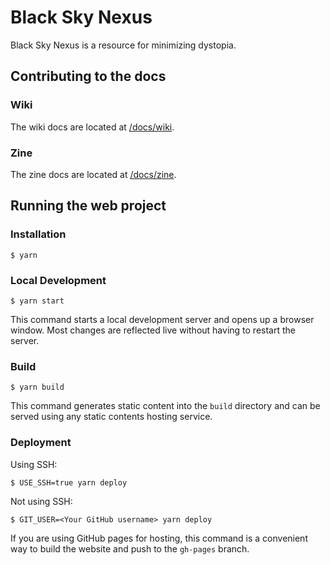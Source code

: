 # Black Sky Nexus
Black Sky Nexus is a resource for minimizing dystopia.

## Contributing to the docs

### Wiki

The wiki docs are located at [/docs/wiki](/docs/wiki).

### Zine

The zine docs are located at [/docs/zine](/docs/zine).

## Running the web project

### Installation

```
$ yarn
```

### Local Development

```
$ yarn start
```

This command starts a local development server and opens up a browser window. Most changes are reflected live without having to restart the server.

### Build

```
$ yarn build
```

This command generates static content into the `build` directory and can be served using any static contents hosting service.

### Deployment

Using SSH:

```
$ USE_SSH=true yarn deploy
```

Not using SSH:

```
$ GIT_USER=<Your GitHub username> yarn deploy
```

If you are using GitHub pages for hosting, this command is a convenient way to build the website and push to the `gh-pages` branch.